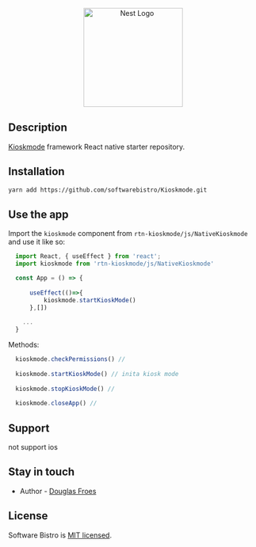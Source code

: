 <p align="center">
  <a href="http://nestjs.com/" target="blank"><img src="https://avatars.githubusercontent.com/u/66649275?s=400&u=13451b2fdf98f8283b669700e078f78ddf2c1812&v=4" width="200" alt="Nest Logo" /></a>
</p>


## Description

[Kioskmode](https://github.com/softwarebistro/Kioskmode) framework React native starter repository.

## Installation

```bash
yarn add https://github.com/softwarebistro/Kioskmode.git
```

## Use the app



  Import the `kioskmode` component from `rtn-kioskmode/js/NativeKioskmode` and use it like so:

  ```jsx
    import React, { useEffect } from 'react';
    import kioskmode from 'rtn-kioskmode/js/NativeKioskmode'

    const App = () => {
   
        useEffect(()=>{
            kioskmode.startKioskMode()
        },[])
   
      ...
    }
  ```


  Methods:
  ```ts
    kioskmode.checkPermissions() //
    
    kioskmode.startKioskMode() // inita kiosk mode
    
    kioskmode.stopKioskMode() // 
    
    kioskmode.closeApp() //
  ```


## Support
  not support ios

## Stay in touch

 - Author - [Douglas Froes](https://github.com/DouglasFroes)
<!--
- Website - [https://nestjs.com](https://nestjs.com/)
- Twitter - [@nestframework](https://twitter.com/nestframework) -->

## License

Software Bistro is [MIT licensed](LICENSE).

